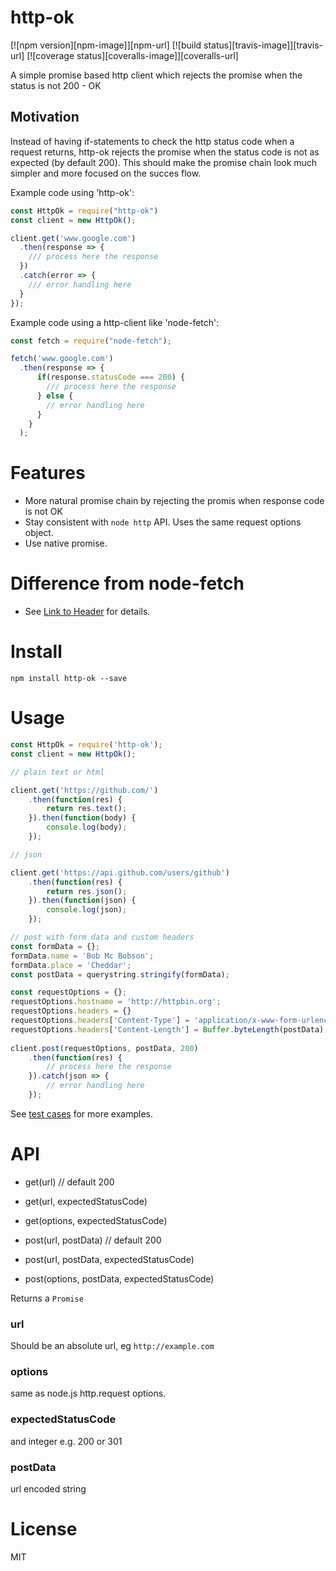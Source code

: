 http-ok
==========

[![npm version][npm-image]][npm-url]
[![build status][travis-image]][travis-url]
[![coverage status][coveralls-image]][coveralls-url]

A simple promise based http client which rejects the promise when the status is not 200 - OK


## Motivation

Instead of having if-statements to check the http status code when a request returns, http-ok rejects the promise when the status code is not as expected (by default 200). This should make the promise chain look much simpler and more focused on the succes flow.

Example code using 'http-ok':
```javascript
const HttpOk = require("http-ok")
const client = new HttpOk(); 

client.get('www.google.com')
  .then(response => {
    /// process here the response
  })
  .catch(error => {
    /// error handling here
  }
});
```

Example code using a http-client like 'node-fetch':
```javascript
const fetch = require("node-fetch");

fetch('www.google.com')
  .then(response => {
      if(response.statusCode === 200) {
        /// process here the response
      } else {
        // error handling here
      }
    }
  );

```

# Features

- More natural promise chain by rejecting the promis when response code is not OK
- Stay consistent with `node http` API. Uses the same request options object.
- Use native promise.


# Difference from node-fetch

- See [Link to Header](#motivation) for details.

# Install

`npm install http-ok --save`


# Usage

```javascript
const HttpOk = require('http-ok');
const client = new HttpOk();

// plain text or html

client.get('https://github.com/')
	.then(function(res) {
		return res.text();
	}).then(function(body) {
		console.log(body);
	});

// json

client.get('https://api.github.com/users/github')
	.then(function(res) {
		return res.json();
	}).then(function(json) {
		console.log(json);
	});

// post with form data and custom headers
const formData = {};
formData.name = 'Bob Mc Bobson';
formData.place = 'Cheddar';
const postData = querystring.stringify(formData);

const requestOptions = {};
requestOptions.hostname = 'http://httpbin.org';
requestOptions.headers = {}
requestOptions.headers['Content-Type'] = 'application/x-www-form-urlencoded';
requestOptions.headers['Content-Length'] = Buffer.byteLength(postData);
        
client.post(requestOptions, postData, 200)
	.then(function(res) {
		// process here the response
	}).catch(json => {
		// error handling here
	});

```

See [test cases](https://github.com/codedearta/http-ok/tree/master/test) for more examples.

# API

- get(url) // default 200
- get(url, expectedStatusCode)
- get(options, expectedStatusCode)

- post(url, postData) // default 200
- post(url, postData, expectedStatusCode)
- post(options, postData, expectedStatusCode)

Returns a `Promise`

### url

Should be an absolute url, eg `http://example.com`

### options

same as node.js http.request options.

### expectedStatusCode

and integer e.g. 200 or 301

### postData

url encoded string

# License

MIT
